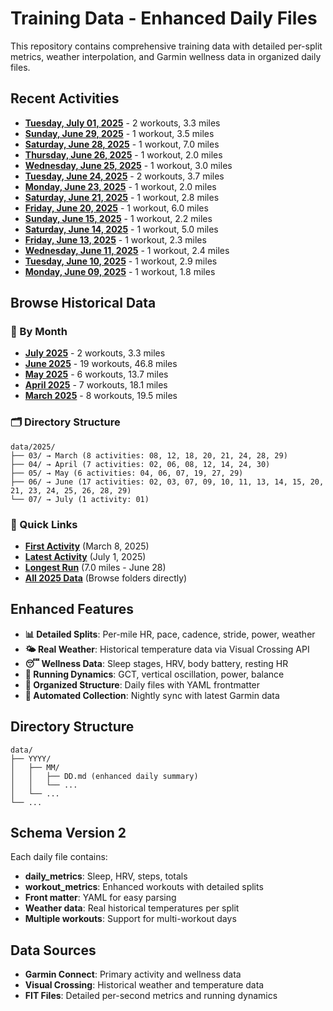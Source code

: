 # Training Data - Enhanced Daily Files

This repository contains comprehensive training data with detailed per-split metrics, 
weather interpolation, and Garmin wellness data in organized daily files.

## Recent Activities

- **[Tuesday, July 01, 2025](data/2025/07/01.md)** - 2 workouts, 3.3 miles
- **[Sunday, June 29, 2025](data/2025/06/29.md)** - 1 workout, 3.5 miles
- **[Saturday, June 28, 2025](data/2025/06/28.md)** - 1 workout, 7.0 miles
- **[Thursday, June 26, 2025](data/2025/06/26.md)** - 1 workout, 2.0 miles
- **[Wednesday, June 25, 2025](data/2025/06/25.md)** - 1 workout, 3.0 miles
- **[Tuesday, June 24, 2025](data/2025/06/24.md)** - 2 workouts, 3.7 miles
- **[Monday, June 23, 2025](data/2025/06/23.md)** - 1 workout, 2.0 miles
- **[Saturday, June 21, 2025](data/2025/06/21.md)** - 1 workout, 2.8 miles
- **[Friday, June 20, 2025](data/2025/06/20.md)** - 1 workout, 6.0 miles
- **[Sunday, June 15, 2025](data/2025/06/15.md)** - 1 workout, 2.2 miles
- **[Saturday, June 14, 2025](data/2025/06/14.md)** - 1 workout, 5.0 miles
- **[Friday, June 13, 2025](data/2025/06/13.md)** - 1 workout, 2.3 miles
- **[Wednesday, June 11, 2025](data/2025/06/11.md)** - 1 workout, 2.4 miles
- **[Tuesday, June 10, 2025](data/2025/06/10.md)** - 1 workout, 2.9 miles
- **[Monday, June 09, 2025](data/2025/06/09.md)** - 1 workout, 1.8 miles

## Browse Historical Data

### 📅 By Month
- **[July 2025](data/2025/07/)** - 2 workouts, 3.3 miles
- **[June 2025](data/2025/06/)** - 19 workouts, 46.8 miles  
- **[May 2025](data/2025/05/)** - 6 workouts, 13.7 miles
- **[April 2025](data/2025/04/)** - 7 workouts, 18.1 miles
- **[March 2025](data/2025/03/)** - 8 workouts, 19.5 miles

### 🗂️ Directory Structure
```
data/2025/
├── 03/ → March (8 activities: 08, 12, 18, 20, 21, 24, 28, 29)
├── 04/ → April (7 activities: 02, 06, 08, 12, 14, 24, 30)
├── 05/ → May (6 activities: 04, 06, 07, 19, 27, 29)
├── 06/ → June (17 activities: 02, 03, 07, 09, 10, 11, 13, 14, 15, 20, 21, 23, 24, 25, 26, 28, 29)
└── 07/ → July (1 activity: 01)
```

### 🚀 Quick Links
- **[First Activity](data/2025/03/08.md)** (March 8, 2025)
- **[Latest Activity](data/2025/07/01.md)** (July 1, 2025)
- **[Longest Run](data/2025/06/28.md)** (7.0 miles - June 28)
- **[All 2025 Data](data/2025/)** (Browse folders directly)


## Enhanced Features

- **📊 Detailed Splits**: Per-mile HR, pace, cadence, stride, power, weather
- **🌤️ Real Weather**: Historical temperature data via Visual Crossing API
- **😴 Wellness Data**: Sleep stages, HRV, body battery, resting HR
- **🏃 Running Dynamics**: GCT, vertical oscillation, power, balance
- **📁 Organized Structure**: Daily files with YAML frontmatter
- **🔄 Automated Collection**: Nightly sync with latest Garmin data

## Directory Structure

```
data/
├── YYYY/
│   ├── MM/
│   │   ├── DD.md (enhanced daily summary)
│   │   └── ...
│   └── ...
└── ...
```

## Schema Version 2

Each daily file contains:
- **daily_metrics**: Sleep, HRV, steps, totals
- **workout_metrics**: Enhanced workouts with detailed splits
- **Front matter**: YAML for easy parsing
- **Weather data**: Real historical temperatures per split
- **Multiple workouts**: Support for multi-workout days

## Data Sources

- **Garmin Connect**: Primary activity and wellness data
- **Visual Crossing**: Historical weather and temperature data
- **FIT Files**: Detailed per-second metrics and running dynamics

